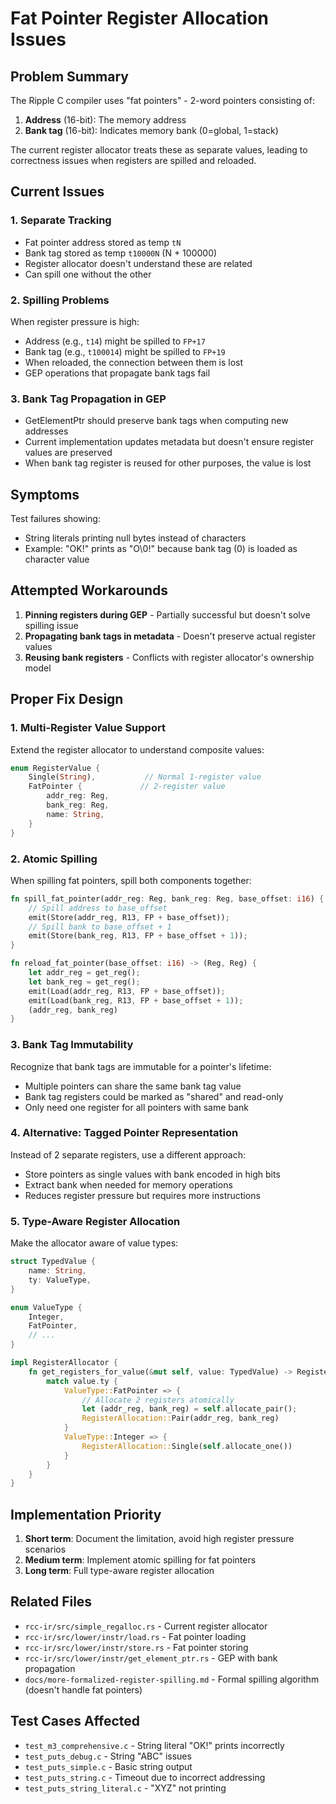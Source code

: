 # Fat Pointer Register Allocation Issues

## Problem Summary

The Ripple C compiler uses "fat pointers" - 2-word pointers consisting of:
1. **Address** (16-bit): The memory address
2. **Bank tag** (16-bit): Indicates memory bank (0=global, 1=stack)

The current register allocator treats these as separate values, leading to correctness issues when registers are spilled and reloaded.

## Current Issues

### 1. Separate Tracking
- Fat pointer address stored as temp `tN`
- Bank tag stored as temp `t10000N` (N + 100000)
- Register allocator doesn't understand these are related
- Can spill one without the other

### 2. Spilling Problems
When register pressure is high:
- Address (e.g., `t14`) might be spilled to `FP+17`
- Bank tag (e.g., `t100014`) might be spilled to `FP+19`
- When reloaded, the connection between them is lost
- GEP operations that propagate bank tags fail

### 3. Bank Tag Propagation in GEP
- GetElementPtr should preserve bank tags when computing new addresses
- Current implementation updates metadata but doesn't ensure register values are preserved
- When bank tag register is reused for other purposes, the value is lost

## Symptoms

Test failures showing:
- String literals printing null bytes instead of characters
- Example: "OK!" prints as "O\0!" because bank tag (0) is loaded as character value

## Attempted Workarounds

1. **Pinning registers during GEP** - Partially successful but doesn't solve spilling issue
2. **Propagating bank tags in metadata** - Doesn't preserve actual register values
3. **Reusing bank registers** - Conflicts with register allocator's ownership model

## Proper Fix Design

### 1. Multi-Register Value Support

Extend the register allocator to understand composite values:

```rust
enum RegisterValue {
    Single(String),           // Normal 1-register value
    FatPointer {             // 2-register value
        addr_reg: Reg,
        bank_reg: Reg,
        name: String,
    }
}
```

### 2. Atomic Spilling

When spilling fat pointers, spill both components together:

```rust
fn spill_fat_pointer(addr_reg: Reg, bank_reg: Reg, base_offset: i16) {
    // Spill address to base_offset
    emit(Store(addr_reg, R13, FP + base_offset));
    // Spill bank to base_offset + 1
    emit(Store(bank_reg, R13, FP + base_offset + 1));
}

fn reload_fat_pointer(base_offset: i16) -> (Reg, Reg) {
    let addr_reg = get_reg();
    let bank_reg = get_reg();
    emit(Load(addr_reg, R13, FP + base_offset));
    emit(Load(bank_reg, R13, FP + base_offset + 1));
    (addr_reg, bank_reg)
}
```

### 3. Bank Tag Immutability

Recognize that bank tags are immutable for a pointer's lifetime:
- Multiple pointers can share the same bank tag value
- Bank tag registers could be marked as "shared" and read-only
- Only need one register for all pointers with same bank

### 4. Alternative: Tagged Pointer Representation

Instead of 2 separate registers, use a different approach:
- Store pointers as single values with bank encoded in high bits
- Extract bank when needed for memory operations
- Reduces register pressure but requires more instructions

### 5. Type-Aware Register Allocation

Make the allocator aware of value types:

```rust
struct TypedValue {
    name: String,
    ty: ValueType,
}

enum ValueType {
    Integer,
    FatPointer,
    // ...
}

impl RegisterAllocator {
    fn get_registers_for_value(&mut self, value: TypedValue) -> RegisterAllocation {
        match value.ty {
            ValueType::FatPointer => {
                // Allocate 2 registers atomically
                let (addr_reg, bank_reg) = self.allocate_pair();
                RegisterAllocation::Pair(addr_reg, bank_reg)
            }
            ValueType::Integer => {
                RegisterAllocation::Single(self.allocate_one())
            }
        }
    }
}
```

## Implementation Priority

1. **Short term**: Document the limitation, avoid high register pressure scenarios
2. **Medium term**: Implement atomic spilling for fat pointers
3. **Long term**: Full type-aware register allocation

## Related Files

- `rcc-ir/src/simple_regalloc.rs` - Current register allocator
- `rcc-ir/src/lower/instr/load.rs` - Fat pointer loading
- `rcc-ir/src/lower/instr/store.rs` - Fat pointer storing
- `rcc-ir/src/lower/instr/get_element_ptr.rs` - GEP with bank propagation
- `docs/more-formalized-register-spilling.md` - Formal spilling algorithm (doesn't handle fat pointers)

## Test Cases Affected

- `test_m3_comprehensive.c` - String literal "OK!" prints incorrectly
- `test_puts_debug.c` - String "ABC" issues
- `test_puts_simple.c` - Basic string output
- `test_puts_string.c` - Timeout due to incorrect addressing
- `test_puts_string_literal.c` - "XYZ" not printing